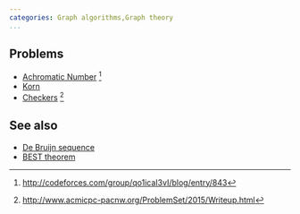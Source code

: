 ```yaml
---
categories: Graph algorithms,Graph theory
...
```


## Problems
* [Achromatic Number](http://codeforces.com/gym/100431) [^1]
* [Korn](http://codeforces.com/gym/100962)
* [Checkers](http://www.acmicpc-pacnw.org/ProblemSet/2015/Statements/div1.pdf) [^2]

## See also
* [De Bruijn sequence]()
* [BEST theorem]()


[^1]: <http://codeforces.com/group/qo1icaI3vI/blog/entry/843>
[^2]: <http://www.acmicpc-pacnw.org/ProblemSet/2015/Writeup.html>
